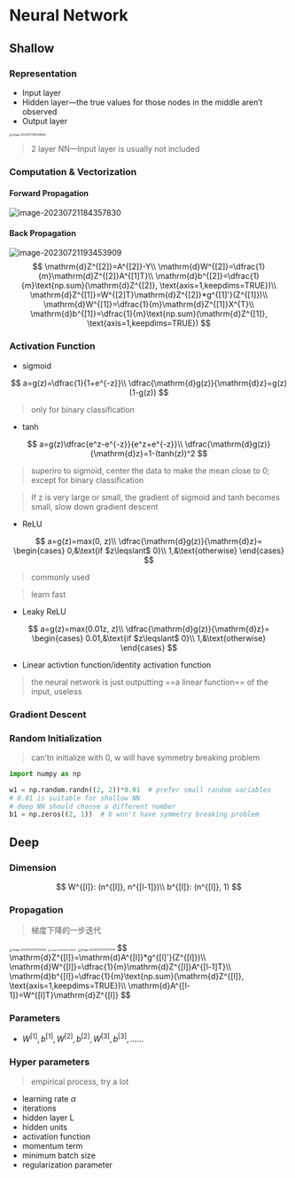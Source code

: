 # Neural Network

## Shallow

### Representation

* Input layer
* Hidden layer—the true values for those nodes in the middle aren’t observed
* Output layer

<img src="C:/Users/Lenovo/AppData/Roaming/Typora/typora-user-images/image-20230721181348646.png" alt="image-20230721181348646" style="zoom: 33%;" />

> 2 layer NN—Input layer is usually not included

### Computation & Vectorization

#### Forward Propagation

![image-20230721184357830](C:/Users/Lenovo/AppData/Roaming/Typora/typora-user-images/image-20230721184357830.png)

#### Back Propagation

![image-20230721193453909](C:/Users/Lenovo/AppData/Roaming/Typora/typora-user-images/image-20230721193453909.png)
$$
\mathrm{d}Z^{[2]}=A^{[2]}-Y\\
\mathrm{d}W^{[2]}=\dfrac{1}{m}\mathrm{d}Z^{[2]}A^{[1]T}\\
\mathrm{d}b^{[2]}=\dfrac{1}{m}\text{np.sum}(\mathrm{d}Z^{[2]}, \text{axis=1,keepdims=TRUE})\\
\mathrm{d}Z^{[1]}=W^{[2]T}\mathrm{d}Z^{[2]}*g^{[1]'}(Z^{[1]})\\
\mathrm{d}W^{[1]}=\dfrac{1}{m}\mathrm{d}Z^{[1]}X^{T}\\
\mathrm{d}b^{[1]}=\dfrac{1}{m}\text{np.sum}(\mathrm{d}Z^{[1]}, \text{axis=1,keepdims=TRUE})
$$

### Activation Function

* sigmoid

$$
a=g(z)=\dfrac{1}{1+e^{-z}}\\
\dfrac{\mathrm{d}g(z)}{\mathrm{d}z}=g(z)(1-g(z))
$$

> only for binary classification

* tanh

$$
a=g(z)\dfrac{e^z-e^{-z}}{e^z+e^{-z}}\\
\dfrac{\mathrm{d}g(z)}{\mathrm{d}z}=1-(tanh(z))^2
$$

> superiro to sigmoid, center the data to make the mean close to 0; except for binary classification

> If z is very large or small, the gradient of sigmoid and tanh becomes small, slow down gradient descent

* ReLU

$$
a=g(z)=max(0, z)\\
\dfrac{\mathrm{d}g(z)}{\mathrm{d}z}=
\begin{cases}
0,&\text{if $z\leqslant$ 0}\\
1,&\text{otherwise}
\end{cases}
$$

> commonly used

> learn fast

* Leaky ReLU

$$
a=g(z)=max(0.01z, z)\\
\dfrac{\mathrm{d}g(z)}{\mathrm{d}z}=
\begin{cases}
0.01,&\text{if $z\leqslant$ 0}\\
1,&\text{otherwise}
\end{cases}
$$

* Linear activtion function/identity activation function

> the neural network is just outputting ==a linear function== of the input, useless

### Gradient Descent

### Random Initialization

> can’tn initialize with 0, w will have symmetry breaking problem

```python
import numpy as np

w1 = np.random.randn((2, 2))*0.01  # prefer small random variables
# 0.01 is suitable for shallow NN
# deep NN should choose a different number
b1 = np.zeros((2, 1))  # b won't have symmetry breaking problem
```



## Deep

### Dimension

$$
W^{[l]}: (n^{[l]}, n^{[l-1]})\\
b^{[l]}: (n^{[l]}, 1)
$$

### Propagation

> 梯度下降的一步迭代

<img src="C:/Users/Lenovo/AppData/Roaming/Typora/typora-user-images/image-20230722172134526.png" alt="image-20230722172134526" style="zoom:33%;" />

<img src="C:/Users/Lenovo/AppData/Roaming/Typora/typora-user-images/image-20230722172318467.png" alt="image-20230722172318467" style="zoom:25%;" />

<img src="C:/Users/Lenovo/AppData/Roaming/Typora/typora-user-images/image-20230722172707274.png" alt="image-20230722172707274" style="zoom:33%;" />
$$
\mathrm{d}Z^{[l]}=\mathrm{d}A^{[l]}*g^{[l]'}(Z^{[l]})\\
\mathrm{d}W^{[l]}=\dfrac{1}{m}\mathrm{d}Z^{[l]}A^{[l-1]T}\\
\mathrm{d}b^{[l]}=\dfrac{1}{m}\text{np.sum}(\mathrm{d}Z^{[l]}, \text{axis=1,keepdims=TRUE})\\
\mathrm{d}A^{[l-1]}=W^{[l]T}\mathrm{d}Z^{[l]}
$$

### Parameters

* $W^{[1]}, b^{[1]}, W^{[2]}, b^{[2]}, W^{[3]}, b^{[3]},......$

### Hyper parameters

> empirical process, try a lot

* learning rate $\alpha$
* iterations
* hidden layer L
* hidden units
* activation function
* momentum term
* minimum batch size
* regularization parameter

